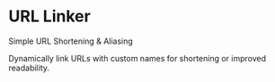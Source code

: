 # URL Linker

Simple URL Shortening & Aliasing

Dynamically link URLs with custom names for shortening or improved readability.
